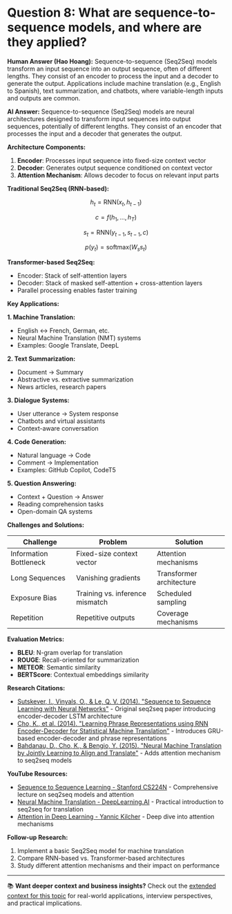 # Question 8: What are sequence-to-sequence models, and where are they applied?

**Human Answer (Hao Hoang):**
Sequence-to-sequence (Seq2Seq) models transform an input sequence into an output sequence, often of different lengths. They consist of an encoder to process the input and a decoder to generate the output. Applications include machine translation (e.g., English to Spanish), text summarization, and chatbots, where variable-length inputs and outputs are common.

**AI Answer:**
Sequence-to-sequence (Seq2Seq) models are neural architectures designed to transform input sequences into output sequences, potentially of different lengths. They consist of an encoder that processes the input and a decoder that generates the output.

**Architecture Components:**
1. **Encoder**: Processes input sequence into fixed-size context vector
2. **Decoder**: Generates output sequence conditioned on context vector
3. **Attention Mechanism**: Allows decoder to focus on relevant input parts

**Traditional Seq2Seq (RNN-based):**

$$h_t = \text{RNN}(x_t, h_{t-1})$$

$$c = f(h_1, ..., h_T)$$

$$s_t = \text{RNN}(y_{t-1}, s_{t-1}, c)$$

$$p(y_t) = \text{softmax}(W_s s_t)$$

**Transformer-based Seq2Seq:**
- Encoder: Stack of self-attention layers
- Decoder: Stack of masked self-attention + cross-attention layers
- Parallel processing enables faster training

**Key Applications:**

**1. Machine Translation:**
- English ↔ French, German, etc.
- Neural Machine Translation (NMT) systems
- Examples: Google Translate, DeepL

**2. Text Summarization:**
- Document → Summary
- Abstractive vs. extractive summarization
- News articles, research papers

**3. Dialogue Systems:**
- User utterance → System response
- Chatbots and virtual assistants
- Context-aware conversation

**4. Code Generation:**
- Natural language → Code
- Comment → Implementation
- Examples: GitHub Copilot, CodeT5

**5. Question Answering:**
- Context + Question → Answer
- Reading comprehension tasks
- Open-domain QA systems

**Challenges and Solutions:**

| Challenge | Problem | Solution |
|-----------|---------|----------|
| Information Bottleneck | Fixed-size context vector | Attention mechanisms |
| Long Sequences | Vanishing gradients | Transformer architecture |
| Exposure Bias | Training vs. inference mismatch | Scheduled sampling |
| Repetition | Repetitive outputs | Coverage mechanisms |

**Evaluation Metrics:**
- **BLEU**: N-gram overlap for translation
- **ROUGE**: Recall-oriented for summarization
- **METEOR**: Semantic similarity
- **BERTScore**: Contextual embeddings similarity

**Research Citations:**
- [Sutskever, I., Vinyals, O., & Le, Q. V. (2014). "Sequence to Sequence Learning with Neural Networks"](https://arxiv.org/abs/1409.3215) - Original seq2seq paper introducing encoder-decoder LSTM architecture
- [Cho, K., et al. (2014). "Learning Phrase Representations using RNN Encoder-Decoder for Statistical Machine Translation"](https://arxiv.org/abs/1406.1078) - Introduces GRU-based encoder-decoder and phrase representations
- [Bahdanau, D., Cho, K., & Bengio, Y. (2015). "Neural Machine Translation by Jointly Learning to Align and Translate"](https://arxiv.org/abs/1409.0473) - Adds attention mechanism to seq2seq models

**YouTube Resources:**
- [Sequence to Sequence Learning - Stanford CS224N](https://www.youtube.com/watch?v=XXtpJxZBa2c) - Comprehensive lecture on seq2seq models and attention
- [Neural Machine Translation - DeepLearning.AI](https://www.youtube.com/watch?v=sQUqQddQtB4) - Practical introduction to seq2seq for translation
- [Attention in Deep Learning - Yannic Kilcher](https://www.youtube.com/watch?v=iDulhoQ2pro) - Deep dive into attention mechanisms

**Follow-up Research:**
1. Implement a basic Seq2Seq model for machine translation
2. Compare RNN-based vs. Transformer-based architectures
3. Study different attention mechanisms and their impact on performance

---

📚 **Want deeper context and business insights?** Check out the [extended context for this topic](content/08_sequence_to_sequence_context.md) for real-world applications, interview perspectives, and practical implications.